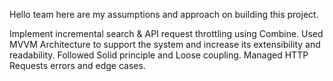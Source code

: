 Hello team here are my assumptions and approach on building this project.

Implement incremental search & API request throttling using Combine.
Used MVVM Architecture to support the system and increase its extensibility and readability.
Followed Solid principle and Loose coupling.
Managed HTTP Requests errors and edge cases.
